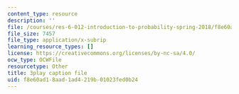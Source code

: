 ```yaml
---
content_type: resource
description: ''
file: /courses/res-6-012-introduction-to-probability-spring-2018/f8e60ad18aad1ad4219b01023fed0b24_iQ2edOqEQAs.srt
file_size: 7457
file_type: application/x-subrip
learning_resource_types: []
license: https://creativecommons.org/licenses/by-nc-sa/4.0/
ocw_type: OCWFile
resourcetype: Other
title: 3play caption file
uid: f8e60ad1-8aad-1ad4-219b-01023fed0b24
---
```

